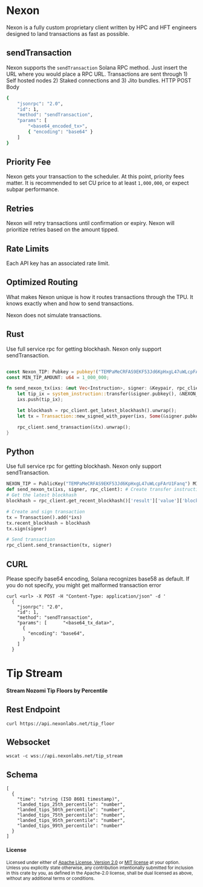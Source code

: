 # Nexon
Nexon is a fully custom proprietary client written by HPC and HFT engineers designed to land transactions as fast as possible. 

## sendTransaction
Nexon supports the `sendTransaction` Solana RPC method. Just insert the URL where you would place a RPC URL. Transactions are sent through 1) Self hosted nodes 2) Staked connections and 3) Jito bundles. 
HTTP POST Body
```bash
{
    "jsonrpc": "2.0",
    "id": 1,
    "method": "sendTransaction",
    "params": [ 
        "<base64_encoded_tx>",
        { "encoding": "base64" }
    ] 
}
```
## Priority Fee
Nexon gets your transaction to the scheduler. At this point, priority fees matter. It is recommended to set CU price to at least `1,000,000`, or expect subpar performance.
## Retries
Nexon will retry transactions until confirmation or expiry. Nexon will prioritize retries based on the amount tipped.
## Rate Limits
Each API key has an associated rate limit.
## Optimized Routing
What makes Nexon unique is how it routes transactions through the TPU. It knows exactly when and how to send transactions.

Nexon does not simulate transactions.
## Rust
Use full service rpc for getting blockhash. Nexon only support sendTransaction.
```Rust

const Nexon_TIP: Pubkey = pubkey!("TEMPaMeCRFAS9EKF53Jd6KpHxgL47uWLcpFArU1Fanq");
const MIN_TIP_AMOUNT: u64 = 1_000_000;

fn send_nexon_tx(ixs: &mut Vec<Instruction>, signer: &Keypair, rpc_client: &RpcClient) {
    let tip_ix = system_instruction::transfer(&signer.pubkey(), &NEXON_TIP, MIN_TIP_AMOUNT);
    ixs.push(tip_ix);

    let blockhash = rpc_client.get_latest_blockhash().unwrap();
    let tx = Transaction::new_signed_with_payer(ixs, Some(&signer.pubkey()), &[signer], blockhash);

    rpc_client.send_transaction(&tx).unwrap();
}
```
## Python
Use full service rpc for getting blockhash. Nexon only support sendTransaction.
```Python
NEXON_TIP = PublicKey("TEMPaMeCRFAS9EKF53Jd6KpHxgL47uWLcpFArU1Fanq") MIN_TIP_AMOUNT = 1_000_000
def send_nexon_tx(ixs, signer, rpc_client): # Create transfer instruction tip_ix = transfer(TransferParams( from_pubkey=signer.public_key, to_pubkey=NEXON_TIP, lamports=MIN_TIP_AMOUNT )) ixs.append(tip_ix)
# Get the latest blockhash
blockhash = rpc_client.get_recent_blockhash()['result']['value']['blockhash']

# Create and sign transaction
tx = Transaction().add(*ixs)
tx.recent_blockhash = blockhash
tx.sign(signer)

# Send transaction
rpc_client.send_transaction(tx, signer)
```
## CURL
Please specify base64 encoding, Solana recognizes base58 as default. If you do not specify, you might get malformed transaction error
```
curl <url> -X POST -H "Content-Type: application/json" -d '                                   
  {
    "jsonrpc": "2.0",
    "id": 1,
    "method": "sendTransaction",
    "params": [      "<base64_tx_data>",
      {                                                                                
        "encoding": "base64",
      }
    ]
  }
```
# Tip Stream
#### Stream Nozomi Tip Floors by Percentile
## Rest Endpoint
```
curl https://api.nexonlabs.net/tip_floor
```
## Websocket
```
wscat -c wss://api.nexonlabs.net/tip_stream
```
## Schema
```
[
  {
    "time": "string (ISO 8601 timestamp)",
    "landed_tips_25th_percentile": "number",
    "landed_tips_50th_percentile": "number",
    "landed_tips_75th_percentile": "number",
    "landed_tips_95th_percentile": "number",
    "landed_tips_99th_percentile": "number"
  }
]
```

#### License

<sup>
Licensed under either of <a href="LICENSE-APACHE">Apache License, Version
2.0</a> or <a href="LICENSE-MIT">MIT license</a> at your option.
</sup>

<br>

<sub>
Unless you explicitly state otherwise, any contribution intentionally submitted
for inclusion in this crate by you, as defined in the Apache-2.0 license, shall
be dual licensed as above, without any additional terms or conditions.
</sub>
